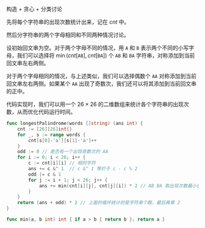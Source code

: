 构造 + 贪心 + 分类讨论

先将每个字符串的出现次数统计出来，记在 $\textit{cnt}$ 中。

然后分字符串的两个字母相同和不同两种情况讨论。

设初始回文串为空。对于两个字母不同的情况，用 $\texttt{A}$ 和 $\texttt{B}$ 表示两个不同的小写字母，我们可以选择将 $\min(\textit{cnt}[\texttt{AB}],\textit{cnt}[\texttt{BA}])$ 个 $\texttt{AB}$ 和 $\texttt{BA}$ 字符串，对称添加到当前回文串左右两侧。

对于两个字母相同的情况，与上述类似，我们可以选择偶数个 $\texttt{AA}$ 对称添加到当前回文串左右两侧。如果某个 $\texttt{AA}$ 出现了奇数次，我们还可以将其添加到当前回文串的正中。

代码实现时，我们可以用一个 $26 \times 26$ 的二维数组来统计各个字符串的出现次数，从而优化代码运行时间。

```go
func longestPalindrome(words []string) (ans int) {
	cnt := [26][26]int{}
	for _, s := range words {
		cnt[s[0]-'a'][s[1]-'a']++
	}
	odd := 0 // 是否有一个出现奇数次的 AA
	for i := 0; i < 26; i++ {
		c := cnt[i][i] // 相同字符
		ans += c &^ 1  // c &^ 1 等价于 c - c % 2
		odd |= c & 1
		for j := i + 1; j < 26; j++ {
			ans += min(cnt[i][j], cnt[j][i]) * 2 // AB BA 取出现次数最小值
		}
	}
	return (ans + odd) * 2 // 上面的循环统计的是字符串个数，最后再乘 2
}

func min(a, b int) int { if a > b { return b }; return a }
```
